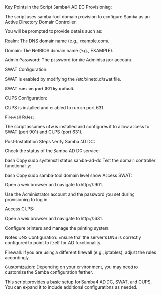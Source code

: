 Key Points in the Script
Samba4 AD DC Provisioning:

The script uses samba-tool domain provision to configure Samba as an Active Directory Domain Controller.

You will be prompted to provide details such as:

Realm: The DNS domain name (e.g., example.com).

Domain: The NetBIOS domain name (e.g., EXAMPLE).

Admin Password: The password for the Administrator account.

SWAT Configuration:

SWAT is enabled by modifying the /etc/xinetd.d/swat file.

SWAT runs on port 901 by default.

CUPS Configuration:

CUPS is installed and enabled to run on port 631.

Firewall Rules:

The script assumes ufw is installed and configures it to allow access to SWAT (port 901) and CUPS (port 631).

Post-Installation Steps
Verify Samba AD DC:

Check the status of the Samba AD DC service:

bash
Copy
sudo systemctl status samba-ad-dc
Test the domain controller functionality:

bash
Copy
sudo samba-tool domain level show
Access SWAT:

Open a web browser and navigate to http://<your-server-ip>:901.

Use the Administrator account and the password you set during provisioning to log in.

Access CUPS:

Open a web browser and navigate to http://<your-server-ip>:631.

Configure printers and manage the printing system.

Notes
DNS Configuration: Ensure that the server's DNS is correctly configured to point to itself for AD functionality.

Firewall: If you are using a different firewall (e.g., iptables), adjust the rules accordingly.

Customization: Depending on your environment, you may need to customize the Samba configuration further.

This script provides a basic setup for Samba4 AD DC, SWAT, and CUPS. You can expand it to include additional configurations as needed.

